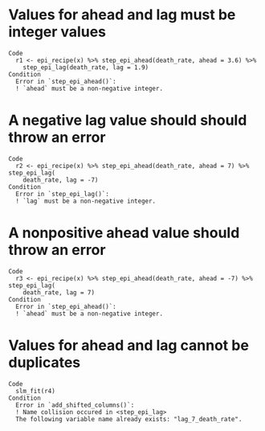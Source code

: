# Values for ahead and lag must be integer values

    Code
      r1 <- epi_recipe(x) %>% step_epi_ahead(death_rate, ahead = 3.6) %>%
        step_epi_lag(death_rate, lag = 1.9)
    Condition
      Error in `step_epi_ahead()`:
      ! `ahead` must be a non-negative integer.

# A negative lag value should should throw an error

    Code
      r2 <- epi_recipe(x) %>% step_epi_ahead(death_rate, ahead = 7) %>% step_epi_lag(
        death_rate, lag = -7)
    Condition
      Error in `step_epi_lag()`:
      ! `lag` must be a non-negative integer.

# A nonpositive ahead value should throw an error

    Code
      r3 <- epi_recipe(x) %>% step_epi_ahead(death_rate, ahead = -7) %>% step_epi_lag(
        death_rate, lag = 7)
    Condition
      Error in `step_epi_ahead()`:
      ! `ahead` must be a non-negative integer.

# Values for ahead and lag cannot be duplicates

    Code
      slm_fit(r4)
    Condition
      Error in `add_shifted_columns()`:
      ! Name collision occured in <step_epi_lag>
      The following variable name already exists: "lag_7_death_rate".

